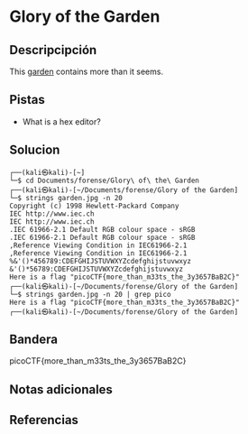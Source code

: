 # Glory of the Garden
## Descripcipción
This [garden](https://jupiter.challenges.picoctf.org/static/43c4743b3946f427e883f6b286f47467/garden.jpg) contains more than it seems.
## Pistas
- What is a hex editor?
## Solucion
```
┌──(kali㉿kali)-[~]
└─$ cd Documents/forense/Glory\ of\ the\ Garden 
┌──(kali㉿kali)-[~/Documents/forense/Glory of the Garden]
└─$ strings garden.jpg -n 20                        
Copyright (c) 1998 Hewlett-Packard Company
IEC http://www.iec.ch
IEC http://www.iec.ch
.IEC 61966-2.1 Default RGB colour space - sRGB
.IEC 61966-2.1 Default RGB colour space - sRGB
,Reference Viewing Condition in IEC61966-2.1
,Reference Viewing Condition in IEC61966-2.1
%&'()*456789:CDEFGHIJSTUVWXYZcdefghijstuvwxyz
&'()*56789:CDEFGHIJSTUVWXYZcdefghijstuvwxyz
Here is a flag "picoCTF{more_than_m33ts_the_3y3657BaB2C}"
┌──(kali㉿kali)-[~/Documents/forense/Glory of the Garden]
└─$ strings garden.jpg -n 20 | grep pico
Here is a flag "picoCTF{more_than_m33ts_the_3y3657BaB2C}"
┌──(kali㉿kali)-[~/Documents/forense/Glory of the Garden]
```
## Bandera
picoCTF{more_than_m33ts_the_3y3657BaB2C}
## Notas adicionales
## Referencias



